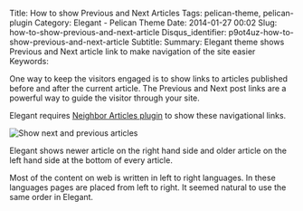 Title: How to show Previous and Next Articles
Tags: pelican-theme, pelican-plugin
Category: Elegant - Pelican Theme
Date: 2014-01-27 00:02
Slug: how-to-show-previous-and-next-article
Disqus_identifier: p9ot4uz-how-to-show-previous-and-next-article
Subtitle: 
Summary: Elegant theme shows Previous and Next article link to make navigation of the site easier
Keywords: 

One way to keep the visitors engaged is to show links to articles published
before and after the current article. The Previous and Next post links are a
powerful way to guide the visitor through your site.

Elegant requires [Neighbor Articles
plugin](https://github.com/getpelican/pelican-plugins/tree/master/neighbors) to
show these navigational links.

![Show next and previous
articles](|filename|/images/elegant-theme_previous-next-article.png)

Elegant shows newer article on the right hand side and older article on the
left hand side at the bottom of every article.

Most of the content on web is written in left to right languages. In these
languages pages are placed from left to right. It seemed natural to use the
same order in Elegant.

